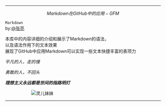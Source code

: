 ___

$$Markdown在GitHub中的应用-GFM$$

`Markdown`<br>
by:[@张亮](https://gitee.com/may_you_marry_in_red_admin)<br>


本库中的内容详细的介绍和展示了Markdown的语法，<br>
以及语法作用下的文本效果<br>
展现了GitHub中应用Markdown可以实现一些文本快捷丰富的表项力<br>


_平凡的人，走的慢_

_勇敢的人，不回头_

***理想主义永远都是世间的指路明灯***

　　　　　　![灵儿妹妹](https://p5.itc.cn/q_70/images03/20200608/0dd404291b9c4884b414947b8d969fec.jpeg "灵儿妹妹")<br>
___

